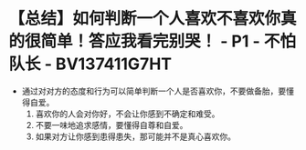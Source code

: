 # 【总结】如何判断一个人喜欢不喜欢你真的很简单！答应我看完别哭！ - P1 - 不怕队长 - BV137411G7HT

-   通过对对方的态度和行为可以简单判断一个人是否喜欢你，不要做备胎，要懂得自爱。
    1.  喜欢你的人会对你好，不会让你感到不确定和难受。
    2.  不要一味地追求感情，要懂得自尊和自爱。
    3.  如果对方让你感到患得患失，那可能并不是真心喜欢你。